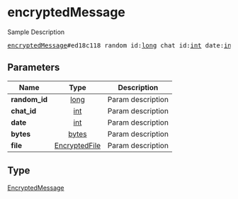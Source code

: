 # encryptedMessage

Sample Description

<pre>
<a href="../constructor/encryptedMessage.md">encryptedMessage</a>#ed18c118 random_id:<a href="../type/long.md">long</a> chat_id:<a href="../type/int.md">int</a> date:<a href="../type/int.md">int</a> bytes:<a href="../type/bytes.md">bytes</a> file:<a href="../type/EncryptedFile.md">EncryptedFile</a> = <a href="../type/EncryptedMessage.md">EncryptedMessage</a>;</pre>
## Parameters

| Name | Type | Description |
|------|:----:|-------------|
| **random_id** | <a href="../type/long.md">long</a> | Param description |
| **chat_id** | <a href="../type/int.md">int</a> | Param description |
| **date** | <a href="../type/int.md">int</a> | Param description |
| **bytes** | <a href="../type/bytes.md">bytes</a> | Param description |
| **file** | <a href="../type/EncryptedFile.md">EncryptedFile</a> | Param description |

## Type

<a href="../type/EncryptedMessage.md">EncryptedMessage</a>
